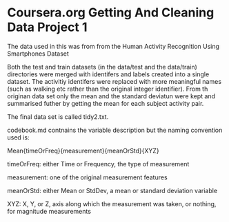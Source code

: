 # Coursera.org Getting And Cleaning Data Project 1 

The data used in this was from from the Human Activity Recognition Using Smartphones Dataset

Both the test and train datasets (in the data/test and the data/train) directories were merged with identifers and labels created into a single dataset. The activitiy identifers were replaced with more meaningful names (such as walking etc rather than the original integer identifier). From th originan data set only the mean and the standard deviatun were kept and summarised futher by getting the mean for each subject activity pair.

The final data set is called tidy2.txt.

codebook.md contnains the variable description but the naming convention used is:

Mean{timeOrFreq}{measurement}{meanOrStd}{XYZ}

timeOrFreq: either Time or Frequency, the type of measurement

measurement:  one of the original measurement features

meanOrStd: either Mean or StdDev, a mean or standard deviation variable

XYZ: X, Y, or Z, axis along which the measurement was taken, or nothing, for magnitude measurements

